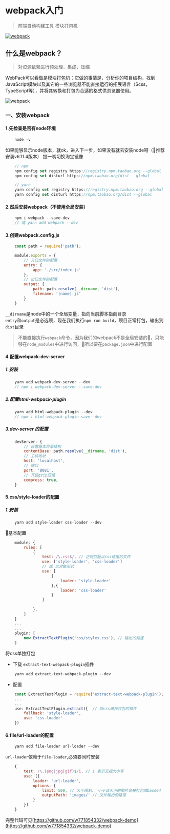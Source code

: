 # webpack入门
>   前端自动构建工具 模块打包机

[![webpack](https://img.shields.io/badge/webpack-^3.8.1-brightgreen.svg?style=flat-square)](https://github.com/webpack/webpack)
## 什么是webpack？
>   对资源依赖进行预处理，集成，压缩

WebPack可以看做是模块打包机：它做的事情是，分析你的项目结构，找到JavaScript模块以及其它的一些浏览器不能直接运行的拓展语言（Scss，TypeScript等），并将其转换和打包为合适的格式供浏览器使用。

![webpack](https://webpack.js.org/bf093af83ee5548ff10fef24927b7cd2.svg)

### 一、安装webpack
#### 1.先检查是否有node环境
```javascript
    node -v
```
如果能够显示node版本，就ok，进入下一步，如果没有就去安装node呀（推荐安装v6.11.4版本）
提一嘴切换淘宝镜像
```javascript
    // npm
    npm config set registry https://registry.npm.taobao.org --global
    npm config set disturl https://npm.taobao.org/dist --global
```
```javascript
    // yarn
    yarn config set registry https://registry.npm.taobao.org --global
    yarn config set disturl https://npm.taobao.org/dist --global
```
#### 2.然后安装webpack（不使用全局安装）
```javascript
    npm i webpack --save-dev
    // 或 yarn add webpack --dev
```
#### 3.创建webpack.config.js
```javascript
    const path = require('path');

    module.exports = {
        // 入口文件的配置
        entry: {
            app: './src/index.js'
        },
        // 出口文件的配置
        output: {
            path: path.resolve(__dirname, 'dist'),
            filename: '[name].js'
        }
    }
```
`__dirname`是node中的一个全局变量，指向当前脚本指向目录  
`entry`和`output`是必选项，现在我们执行`npm run build`，项目正常打包，输出到`dist`目录

>   不能直接执行`webpack`命令，因为我们的webpack不是全局安装的，只能够在`node_modules`中进行访问，所以要在`package.json`中进行配置

#### 4.配置webpack-dev-server
##### 1.安装
```javascript
    yarn add webpack-dev-server --dev
    // npm i webpack-dev-server --save-dev
```
##### 2.配置html-webpack-plugin
```javascript
    yarn add html-webpack-plugin --dev
    // npm i html-webpack-plugin save--dev
```
##### 3.dev-server 的配置
```javascript
    devServer: {
        // 设置基本目录结构
        contentBase: path.resolve(__dirname, 'dist'),
        // 主机地址
        host: 'localhost',
        // 端口
        port: '8081',
        // 开启gzip压缩
        compress: true, 
    }
```
#### 5.css/style-loader的配置
##### 1.安装
```javascript
    yarn add style-loader css-loader --dev
```
基本配置
```javascript
    module: {
        rules: [
            {
                test: /\.css$/, // 正则匹配以css结尾的文件
                use: ['style-loader', 'css-loader']
                // 或 以对象形式
                use: [
                    { 
                        loader: 'style-loader'
                    },{
                        loader: 'css-loader'
                    }
                ]
                
            },
        ]
    }
    ...
    ...
    plugin: [
        new ExtractTextPlugin('css/styles.css'), // 输出的路径
    ]
```
将css单独打包
-   下载 `extract-text-webpack-plugin`插件
```javascript
    yarn add extract-text-webpack-plugin --dev
```
-   配置
```javascript
    const ExtractTextPlugin = require('extract-text-webpack-plugin');
    ...
    ...
    use: ExtractTextPlugin.extract({  // 将css单独打包的插件
        fallback: 'style-loader',
        use: 'css-loader'
    })
```
#### 6.file/url-loader的配置
```javascript
    yarn add file-loader url-loader --dev
```
`url-loader`依赖于`file-loader`,必须要同时安装
```javascript
    {
        test: /\.(png|jpg|gif)$/i, // i 表示无视大小写
        use: [{
            loader: 'url-loader',
            options: {
                limit: 500, // 大小限制， 小于该大小的图片会被打包成base64
                outputPath: 'images/' // 文件输出的路径
            }
        }]
    }
```

完整代码可见[https://github.com/w771854332/webpack-demo](https://github.com/w771854332/webpack-demo)